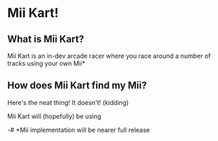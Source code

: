 # Mii Kart!
## What is Mii Kart?
Mii Kart is an in-dev arcade racer where you race around a number of tracks using your own Mii*

## How does Mii Kart find my Mii?
Here's the neat thing! It doesn't! (kidding)

Mii Kart will (hopefully) be using 

-# *Mii implementation will be nearer full release
